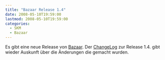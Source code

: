 ```yaml
---
title: "Bazaar Release 1.4"
date: 2008-05-10T19:59:00
lastmod: 2008-05-10T19:59:00
categories:
  - SKM
  - Bazaar
---
```

Es gibt eine neue Release von [Bazaar](http://www.bazaar-vcs.org "Bazaar"). 
Der [ChangeLog](https://launchpad.net/bzr/1.4/1.4 "ChangeLog") zur Release 1.4. gibt wieder Auskunft über die Änderungen die gemacht wurden.
